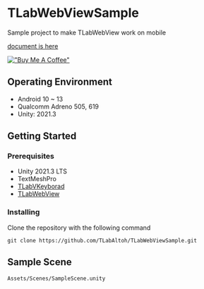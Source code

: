 # TLabWebViewSample
Sample project to make TLabWebView work on mobile

[document is here](https://tlabgames.gitbook.io/tlabwebview)

[!["Buy Me A Coffee"](https://www.buymeacoffee.com/assets/img/custom_images/orange_img.png)](https://www.buymeacoffee.com/tlabaltoh)

## Operating Environment
- Android 10 ~ 13
- Qualcomm Adreno 505, 619
- Unity: 2021.3

## Getting Started

### Prerequisites

- Unity 2021.3 LTS
- TextMeshPro
- [TLabVKeyborad](https://github.com/TLabAltoh/TLabVKeyborad)
- [TLabWebView](https://github.com/TLabAltoh/TLabWebView)

### Installing

Clone the repository with the following command

```
git clone https://github.com/TLabAltoh/TLabWebViewSample.git
```

## Sample Scene

``` Assets/Scenes/SampleScene.unity ```
